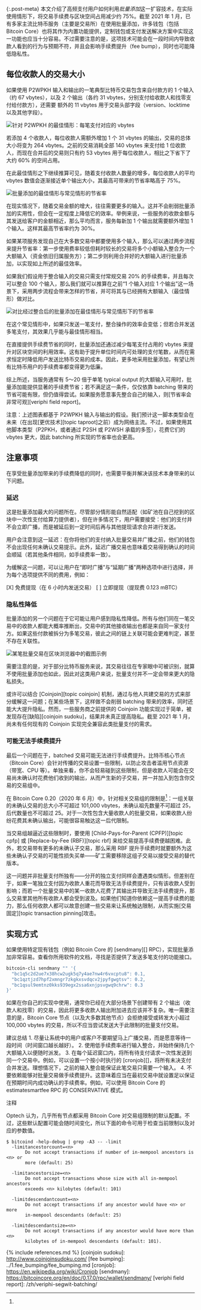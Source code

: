 {:.post-meta}
本文介绍了高频支付用户如何利用*批量添加*这一扩容技术，在实际使用情形下，将交易手续费与区块空间占用减少约 75%。截至 2021 年 1 月，已有多家主流比特币服务（主要是交易所）在使用批量添加，许多钱包（包括 Bitcoin Core）也将其作为内置功能提供，定制钱包或支付发送解决方案中实现这一功能也应当十分容易。不过需要注意的是，这项技术可能会在一段时间内导致收款人看到的行为与预期不符，并且会影响手续费提升（fee bump），同时也可能降低隐私性。

## 每位收款人的交易大小

如果使用 P2WPKH 输入和输出的一笔典型比特币交易包含来自付款方的 1 个输入（约 67 vbytes），以及 2 个输出（各约 31 vbytes，分别支付给收款人和找零支付给付款方），还需要 额外的 11 vbytes 用于交易头部字段（version、locktime 以及其他字段）。

![针对 P2WPKH 的最佳情形：每笔支付对应的 vbytes](/img/posts/payment-batching/p2wpkh-batching-best-case.png)

若添加 4 个收款人，每位收款人需额外增加 1 个 31 vbytes 的输出，交易的总体大小将变为 264 vbytes。之前的交易消耗全部 140 vbytes 来支付给 1 位收款人，而现在合并后的交易则只有约 53 vbytes 用于每位收款人，相比之下省下了大约 60% 的空间占用。

在此最佳情形之下继续推算可见，随着支付收款人数量的增多，每位收款人的平均 vbytes 数值会逐渐接近单个输出大小，其最高可带来的节省率略高于 75%。

![批量添加的最佳情形与常见情形的节省率](/img/posts/payment-batching/p2wpkh-batching-cases-combined.png)

在现实情况下，随着交易金额的增大，往往需要更多的输入。这并不会削弱批量添加的实用性，但会在一定程度上降低它的效率。举例来说，一些服务的收款金额与其发送给客户的金额相近，那么平均而言，服务每新加 1 个输出就需要额外增加 1 个输入。这样其最高节省率约为 30%。

如果某项服务发现自己在大多数交易中都要使用多个输入，那么可以通过两步流程来提升节省率：第一步使用费率较低但耗时较长的交易将多个小额输入整合为一个大额输入（资金依旧归属服务方）；第二步则利用合并好的大额输入进行批量添加，以实现如上所述的最佳效率。

如果我们假设用于整合输入的交易只需支付常规交易 20% 的手续费率，并且每次可以整合 100 个输入，那么我们就可以推算在之前“1 个输入对应 1 个输出”这一场景下，采用两步流程会带来怎样的节省，并可将其与已经拥有大额输入（最佳情形）做对比。

![对比经过整合后的批量添加在最佳情形与常见情形下的节省率](/img/posts/payment-batching/p2wpkh-batching-after-consolidation.png)

在这个常见情形中，如果只发送一笔支付，整合操作的效率会变低；但若合并发送多笔支付，其效果几乎能与最佳情形相当。

在直接提供手续费节省的同时，批量添加还通过减少每笔支付占用的 vbytes 来提升对区块空间的利用效率。这有助于提升单位时间内可处理的支付笔数，从而在需求恒定时降低用户发送比特币交易的成本。因此，更多地采用批量添加，有望让所有比特币用户的手续费率都变得更为低廉。

综上所述，当服务通常有 5～20 倍于单笔 typical output 的大额输入可用时，批量添加能提供显著的手续费节省；若不满足这一条件，仅仅依靠 batching 带来的节省可能有限，但仍值得尝试。如果服务愿意事先整合自己的输入，则[节省率会非常可观][veriphi field report]。

注意：上述图表都基于 P2WPKH 输入与输出的假设。我们预计这一脚本类型会在未来（在出现[更优技术][topic taproot]之前）成为网络主流。不过，如果使用其他脚本类型（P2PKH，或者通过 P2SH 或 P2WSH 承载的多签），花费它们的 vbytes 更大，因此 batching 所实现的节省率也会更高。

## 注意事项

在享受批量添加带来的手续费降低的同时，也需要平衡并解决该技术本身带来的以下问题。

### 延迟

这是批量添加最大的问题所在。尽管部分情形能自然适配（如矿池在自己挖到的区块中一次性支付给算力提供者），但在许多情况下，用户需要接受：他们的支付并不会立即广播，而是被延后到一定时间后再与其他提现请求合并进行发送。

用户会注意到这一延迟：在你将他们的支付纳入批量交易并广播之前，他们的钱包不会出现任何未确认交易提示。此外，延迟广播交易也意味着交易得到确认的时间会顺延（若其他条件相同，如手续费率一致）。

为缓解这一问题，可以让用户在“即时广播”与“延期广播”两种选项中进行选择，并为每个选项提供不同的费用，例如：

[X] 免费提现（在 6 小时内发送交易）
[ ] 立即提现（提现费 0.123 mBTC）

### 隐私性降低

批量添加的另一个问题在于它可能让用户感到隐私性降低。所有与他们同在一笔交易中的收款人都能大概率推断出，交易中的其他接收输出也都是来自同一家支付方。如果这些付款被拆分为多笔交易，彼此之间的链上关联可能会更难判定，甚至不存在关联性。

![某笔批量交易在区块浏览器中的截图示例](/img/posts/payment-batching/batch-screenshot.png)

需要注意的是，对于部分比特币服务来说，其交易往往在专家眼中可被识别，就算不使用批量添加也如此，因此对这类用户来说，批量支付并不一定会带来更大的隐私损失。

或许可以结合 [Coinjoin][topic coinjoin] 机制，通过与他人共建交易的方式来部分缓解这一问题；在某些场景下，这样做不会削弱 batching 带来的效率，同时还能大大提升隐私。然而，一些服务商之前提供的 Coinjoin 功能实现过于简单，被发现存在[缺陷][coinjoin sudoku]，结果并未真正提高隐私。截至 2021 年 1 月，尚未有任何现有的 Coinjoin 实现完全兼容此类批量支付的需求。

### 可能无法手续费提升

最后一个问题在于，batched 交易可能无法进行手续费提升。比特币核心节点（Bitcoin Core）会针对传播的交易设置一些限制，以防止攻击者滥用节点资源（带宽、CPU 等）。单独来看，你不会轻易碰到这些限制，但是收款人可能会在交易尚未确认时花费他们收到的输出，从而产生新的子交易，并一并加入到包含你交易的交易组中。

在 Bitcoin Core 0.20（2020 年 6 月）中，针对相关交易组的限制是[^package-limits]：一组关联的未确认交易的总大小不可超过 101,000 vbytes，未确认祖先数量不可超过 25，后代数量也不可超过 25。对于一次性包含大量收款人的批量交易，如果收款人纷纷花费其未确认输出，可能很容易触达这一后代限制。

当交易组越逼近这些限制时，要使用 [Child-Pays-for-Parent (CPFP)][topic cpfp] 或 [Replace-by-Fee (RBF)][topic rbf] 来给交易提高手续费便越困难。此外，若交易带有更多的未确认子交易，那么采用 RBF 提升手续费时就要额外为这些未确认子交易的可能性损失买单——矿工需要移除这组子交易以接受交易的替代版本。

这一问题并非批量支付所独有——分开的独立支付同样会遭遇类似情形。但差别在于，如果一笔独立支付因为收款人重花而导致无法手续费提升，只有该收款人受到影响；而若一个批量交易中的某一收款人花费了其输出并导致无法手续费提升，那么交易里其他所有收款人都会受到波及。如果他们知道你依赖这一提高手续费的能力，那么任何收款人都可以故意创建一些交易来让系统触达限制，从而实施[交易固定][topic transaction pinning]攻击。

## 实现方式

如果使用特定现有钱包（例如 Bitcoin Core 的 [sendmany][] RPC），实现批量添加非常容易。查看你所用软件的文档，寻找是否提供了发送多笔支付的功能接口。

```bash
bitcoin-cli sendmany "" '{
  "bc1q5c2d2ue7x38hcw2ugk5q7y4ae7nw4r6vxcptu8": 0.1,
  "bc1qztjzd7hpf2xmngr7zkgkxsvdqcv2jpyfgwgtsv": 0.2,
  "bc1qsul9emtnz0kks939egx2ssa6xnjpsvgwq9chrw": 0.3
}'
```
<!-- for max standard tx size: src/policy/policy.h:static const unsigned int MAX_STANDARD_TX_WEIGHT = 400000; -->


如果在你自己的实现中使用，通常你已经在大部分场景下创建带有 2 个输出（收款人和找零）的交易，因此将更多收款人输出附加进去应该并不复杂。唯一需要注意的是，Bitcoin Core 节点（以及大多数其他节点）会拒绝接受或转发大小超过 100,000 vbytes 的交易，所以不应当尝试发送大于此限制的批量支付交易。

建议总结
	1.	尽量让系统中的用户或客户不要期望马上广播交易，而是愿意等待一段时间（时间窗口越长越好）。
	2.	使用低手续费率进行输入整合，并始终保持几个大额输入以便随时派发。
	3.	在每个延迟窗口内，将所有待支付请求一次性发送到同一个交易中。例如，可以设置一个按小时执行的 [cronjob][]，将所有未决支付合并发送。理想情况下，之前的输入整合能保证此笔交易只需要一个输入。
	4.	不要依赖能够对批量交易做手续费提升。这意味着应当在最初交易中就设置足以保证在预期时间内成功确认的手续费率。例如，可以使用 Bitcoin Core 的 estimatesmartfee RPC 的 CONSERVATIVE 模式。

注释

[^package-limits]:
Optech 认为，几乎所有节点都采用 Bitcoin Core 对交易组限制的默认配置。不过，这些默认配置可能会随时间变化，所以下面的命令可用于检查当前限制以及对应的参数值。

```text
$ bitcoind -help-debug | grep -A3 -- -limit
  -limitancestorcount=<n>
       Do not accept transactions if number of in-mempool ancestors is <n> or
       more (default: 25)

  -limitancestorsize=<n>
       Do not accept transactions whose size with all in-mempool ancestors
       exceeds <n> kilobytes (default: 101)

  -limitdescendantcount=<n>
       Do not accept transactions if any ancestor would have <n> or more
       in-mempool descendants (default: 25)

  -limitdescendantsize=<n>
       Do not accept transactions if any ancestor would have more than <n>
       kilobytes of in-mempool descendants (default: 101).
```

{% include references.md %}
[coinjoin sudoku]: http://www.coinjoinsudoku.com/
[fee bumping]: ../1.fee_bumping/fee_bumping.md
[cronjob]: https://en.wikipedia.org/wiki/Cronjob
[sendmany]: https://bitcoincore.org/en/doc/0.17.0/rpc/wallet/sendmany/
[veriphi field report]: /zh/veriphi-segwit-batching/
